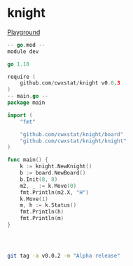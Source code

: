 # knight

[Playground](https://go.dev/play/p/_N5NER84Ff8)
```go
-- go.mod --
module dev

go 1.18

require (
	github.com/cwxstat/knight v0.0.3
)
-- main.go --
package main

import (
	"fmt"

	"github.com/cwxstat/knight/board"
	"github.com/cwxstat/knight/knight"
)

func main() {
	k := knight.NewKnight()
	b := board.NewBoard()
	b.Init(8, 8)
	m2, _ := k.Move(0)
	fmt.Println(m2.X, "H")
	k.Move(1)
	m, h := k.Status()
	fmt.Println(h)
	fmt.Println(m)
}


```


```bash



git tag -a v0.0.2 -m "Alpha release"


```